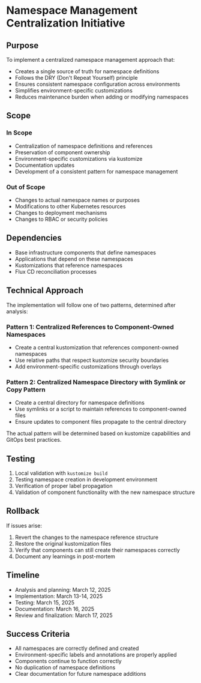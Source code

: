 # Namespace Management Centralization Initiative

## Purpose
To implement a centralized namespace management approach that:
- Creates a single source of truth for namespace definitions
- Follows the DRY (Don't Repeat Yourself) principle
- Ensures consistent namespace configuration across environments
- Simplifies environment-specific customizations
- Reduces maintenance burden when adding or modifying namespaces

## Scope

### In Scope
- Centralization of namespace definitions and references
- Preservation of component ownership
- Environment-specific customizations via kustomize
- Documentation updates
- Development of a consistent pattern for namespace management

### Out of Scope
- Changes to actual namespace names or purposes
- Modifications to other Kubernetes resources
- Changes to deployment mechanisms
- Changes to RBAC or security policies

## Dependencies
- Base infrastructure components that define namespaces
- Applications that depend on these namespaces
- Kustomizations that reference namespaces
- Flux CD reconciliation processes

## Technical Approach

The implementation will follow one of two patterns, determined after analysis:

### Pattern 1: Centralized References to Component-Owned Namespaces
- Create a central kustomization that references component-owned namespaces
- Use relative paths that respect kustomize security boundaries
- Add environment-specific customizations through overlays

### Pattern 2: Centralized Namespace Directory with Symlink or Copy Pattern
- Create a central directory for namespace definitions
- Use symlinks or a script to maintain references to component-owned files
- Ensure updates to component files propagate to the central directory

The actual pattern will be determined based on kustomize capabilities and GitOps best practices.

## Testing
1. Local validation with `kustomize build`
2. Testing namespace creation in development environment
3. Verification of proper label propagation
4. Validation of component functionality with the new namespace structure

## Rollback
If issues arise:
1. Revert the changes to the namespace reference structure
2. Restore the original kustomization files
3. Verify that components can still create their namespaces correctly
4. Document any learnings in post-mortem

## Timeline
- Analysis and planning: March 12, 2025
- Implementation: March 13-14, 2025
- Testing: March 15, 2025
- Documentation: March 16, 2025
- Review and finalization: March 17, 2025

## Success Criteria
- All namespaces are correctly defined and created
- Environment-specific labels and annotations are properly applied
- Components continue to function correctly
- No duplication of namespace definitions
- Clear documentation for future namespace additions 